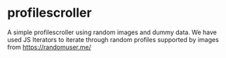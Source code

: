 # profilescroller
A simple profilescroller using random images and dummy data.
We have used JS Iterators to iterate through random profiles supported by images from https://randomuser.me/

